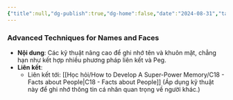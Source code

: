 ```yaml
---
{"title":null,"dg-publish":true,"dg-home":false,"date":"2024-08-31","tags":["#book","#memory","#How_to_Develop_A_Super_Power_Memory"],"Chương":"Chương17","permalink":"/hoc-hoi/how-to-develop-a-super-power-memory/c17-more-names-and-faces/","dgPassFrontmatter":true,"noteIcon":"","updated":"2025-01-14T22:09:46.692+07:00"}
---
```


### Advanced Techniques for Names and Faces

- **Nội dung**: Các kỹ thuật nâng cao để ghi nhớ tên và khuôn mặt, chẳng hạn như kết hợp nhiều phương pháp liên kết và Peg.
- **Liên kết**:
    - Liên kết tới: [[Học hỏi/How to Develop A Super-Power Memory/C18 - Facts about People\|C18 - Facts about People]] (Áp dụng kỹ thuật này để ghi nhớ thông tin cá nhân quan trọng về người khác.)